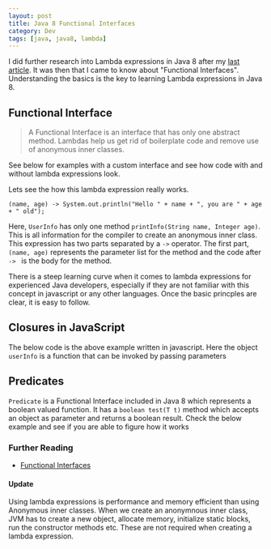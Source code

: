 ```yaml
---
layout: post
title: Java 8 Functional Interfaces
category: Dev
tags: [java, java8, lambda]
---
```

I did further research into Lambda expressions in Java 8 after my <a href="http://midhunhk.github.io/2016/07/30/java-8-lambdas-thread/">last article</a>.
It was then that I came to know about "Functional Interfaces". Understanding the basics is the key to learning Lambda expressions in Java 8.
<!-- more -->
## Functional Interface

>A Functional Interface is an interface that has only one abstract method. Lambdas help us get rid of boilerplate code and remove use of anonymous inner classes.

See below for examples with a custom interface and see how code with and without lambda expressions look.

<script src="https://gist.github.com/midhunhk/8096ef74828732d5c9ab0a05453fcc63.js"></script>

Lets see the how this lambda expression really works.

`(name, age) -> System.out.println("Hello " + name + ", you are " + age + " old");`

Here, `UserInfo` has only one method `printInfo(String name, Integer age)`. This is all information for the compiler to create an anonymous inner class. This expression has two parts separated by a `->` operator. The first part, `(name, age)` represents the parameter list for the method and the code after `-> ` is the body for the method.

There is a steep learning curve when it comes to lambda expressions for experienced Java developers, especially if they are not familiar with this concept in javascript or any other languages. Once the basic princples are clear, it is easy to follow.

## Closures in JavaScript
The below code is the above example written in javascript. Here the object `userInfo` is a function that can be invoked by passing parameters

<script src="https://gist.github.com/midhunhk/dbbe1ff45823a44cb34b722265bb623c.js"></script>

## Predicates

`Predicate` is a Functional Interface included in Java 8 which represents a boolean valued function. It has a `boolean test(T t)` method which accepts an object as parameter and returns a boolean result. Check the below example and see if you are able to figure how it works

<script src="https://gist.github.com/midhunhk/6fd4c994de8708d7904c7a11c9da734b.js"></script>

### Further Reading
* <a href="https://docs.oracle.com/javase/8/docs/api/java/lang/FunctionalInterface.html">Functional Interfaces</a>

#### Update
Using lambda expressions is performance and memory efficient than using Anonymous inner classes. When we create an anonymnous inner class, JVM has to create a new object, allocate memory, initialize static blocks, run the constructor methods etc. These are not required when creating a lambda expression.
